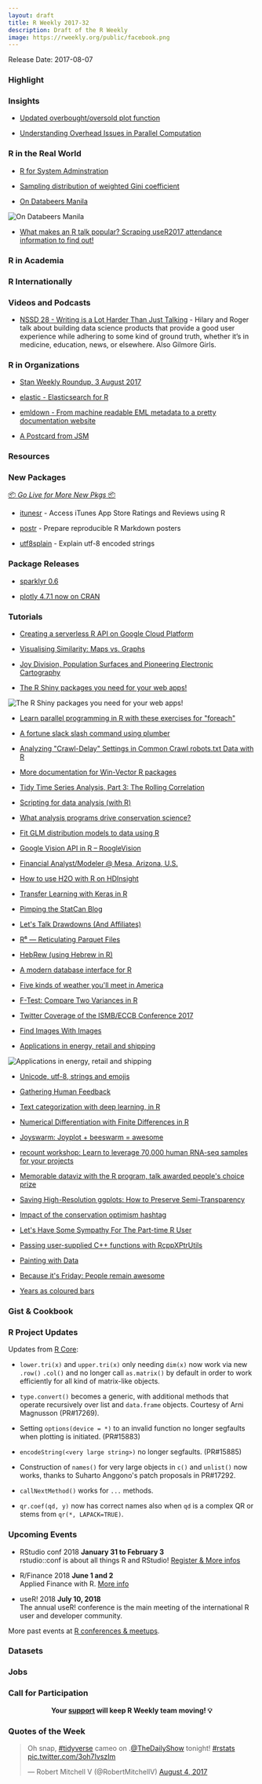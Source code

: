 ```yaml
---
layout: draft
title: R Weekly 2017-32
description: Draft of the R Weekly
image: https://rweekly.org/public/facebook.png
---
```


Release Date: 2017-08-07

###  Highlight



### Insights

+ [Updated overbought/oversold plot function](http://dirk.eddelbuettel.com/blog/2017/07/29#updated_overbought_oversold_plot)

+ [Understanding Overhead Issues in Parallel Computation](https://matloff.wordpress.com/2017/07/29/understanding-overhead-issues-in-parallel-computation/)


###  R in the Real World


+ [R for System Adminstration](http://dirk.eddelbuettel.com/blog/2017/08/03#r_for_system_administration)

+ [Sampling distribution of weighted Gini coefficient](http://ellisp.github.io/blog/2017/08/05/weighted-gini)

+ [On Databeers Manila](http://www.tjpalanca.com/2017/07/databeers-mnl.html)

![On Databeers Manila](http://tjpalanca.com/figures/20170731-reactions-vs-articles.gif)

+ [What makes an R talk popular? Scraping useR2017 attendance information to find out!](http://deanattali.com/blog/user2017/)


###  R in Academia



###  R Internationally





###  Videos and Podcasts


+ [NSSD 28 - Writing is a Lot Harder Than Just Talking](http://nssdeviations.com/28-writing-is-a-lot-harder-than-just-talking) - Hilary and Roger talk about building data science products that provide a good user experience while adhering to some kind of ground truth, whether it’s in medicine, education, news, or elsewhere. Also Gilmore Girls.



###  R in Organizations

+ [Stan Weekly Roundup, 3 August 2017](http://andrewgelman.com/2017/08/04/stan-weekly-update-3-august-2017/)

+ [elastic - Elasticsearch for R](http://ropensci.org/blog/technotes/2017/08/02/elasticsearch-client)

+ [emldown - From machine readable EML metadata to a pretty documentation website](http://ropensci.org/blog/blog/2017/08/01/emldown)

+ [A Postcard from JSM](https://rviews.rstudio.com/2017/08/02/a-postcard-from-jsm/)

###  Resources




###  New Packages

<p class="added-hostname"><a href="https://rweekly.org/live" target="_blank" class="externalLink">📦 <i>Go Live for More New Pkgs</i> 📦</a></p>

+ [itunesr](https://cran.r-project.org/web/packages/itunesr/index.html) - Access iTunes App Store Ratings and Reviews using R

+ [postr](https://github.com/odeleongt/postr) - Prepare reproducible R Markdown posters

+ [utf8splain](https://github.com/ThinkRstat/utf8splain) - Explain utf-8 encoded strings


### Package Releases

+ [sparklyr 0.6](https://blog.rstudio.com/2017/07/31/sparklyr-0-6/)

+ [plotly 4.7.1 now on CRAN](http://moderndata.plot.ly/plotly-4-7-1-now-on-cran/)

###  Tutorials

+ [Creating a serverless R API on Google Cloud Platform](https://github.com/MarkEdmondson1234/serverless-R-API-appengine)

+ [Visualising Similarity: Maps vs. Graphs](http://www.exactness.net/post/163519386590)

+ [Joy Division, Population Surfaces and Pioneering Electronic Cartography](http://spatial.ly/2017/07/joy-division-population-surfaces-and-pioneering-electronic-cartography/)

+ [The R Shiny packages you need for your web apps!](http://enhancedatascience.com/2017/07/10/the-packages-you-need-for-your-r-shiny-application/)

![The R Shiny packages you need for your web apps!](https://i2.wp.com/enhancedatascience.com/wp-content/uploads/2017/07/formattable.png?w=975)

+ [Learn parallel programming in R with these exercises for "foreach"](http://blog.revolutionanalytics.com/2017/07/foreach-exercises.html)

+ [A fortune slack slash command using plumber](https://romain.rbind.io/blog/2017/07/29/a-fortune-slack-slash-command-using-plumber/)

+ [Analyzing "Crawl-Delay" Settings in Common Crawl robots.txt Data with R](https://rud.is/b/2017/07/28/analyzing-wait-delay-settings-in-common-crawl-robots-txt-data-with-r/)

+ [More documentation for Win-Vector R packages](http://www.win-vector.com/blog/2017/07/more-documentation-for-win-vector-r-packages/)

+ [Tidy Time Series Analysis, Part 3: The Rolling Correlation](http://www.business-science.io/timeseries-analysis/2017/07/30/tidy-timeseries-analysis-pt-3.html)

+ [Scripting for data analysis (with R)](https://martinsbioblogg.wordpress.com/2017/07/30/scripting-for-data-analysis-with-r/)

+ [What analysis programs drive conservation science?](http://www.seascapemodels.org/rstats/2017/08/01/analysis-programs-driving-conservation.html)

+ [Fit GLM distribution models to data using R](https://www.r-users.com/jobs/fit-glm-distribution-models-to-data-using-r/)

+ [Google Vision API in R – RoogleVision](https://www.stoltzmaniac.com/google-vision-api-in-r-rooglevision/)

+ [Financial Analyst/Modeler @ Mesa, Arizona, U.S.](https://www.r-users.com/jobs/financial-analystmodeler-mesa-arizona-u-s/)

+ [How to use H2O with R on HDInsight ](http://blog.revolutionanalytics.com/2017/07/h2o-hdinsight.html)

+ [Transfer Learning with Keras in R](http://flovv.github.io/Logo_detection_transfer_learning/)

+ [Pimping the StatCan Blog](https://www.mytinyshinys.com/2017/08/01/statcan)

+ [Let's Talk Drawdowns (And Affiliates)](https://quantstrattrader.wordpress.com/2017/08/01/lets-talk-drawdowns-and-affiliates/)

+ [R⁶ — Reticulating Parquet Files](https://rud.is/b/2017/08/01/r%e2%81%b6-reticulating-parquet-files/)

+ [HebRew (using Hebrew in R)](http://r-posts.com/hebrew-using-hebrew-in-r/)

+ [A modern database interface for R](http://blog.revolutionanalytics.com/2017/08/a-modern-database-interface-for-r.html)

+ [Five kinds of weather you'll meet in America](http://www.decisionsciencenews.com/2017/08/01/five-kinds-weather-youll-meet-america/)

+ [F-Test: Compare Two Variances in R](http://www.sthda.com/english/wiki/f-test-compare-two-variances-in-r)

+ [Twitter Coverage of the ISMB/ECCB Conference 2017](https://nsaunders.wordpress.com/2017/08/02/twitter-coverage-of-the-ismbeccb-conference-2017/)

+ [Find Images With Images](https://blogs.technet.microsoft.com/machinelearning/2017/07/31/find-images-with-images/)

+ [Applications in energy, retail and shipping](http://blog.revolutionanalytics.com/2017/08/gallery-solutions.html)

![Applications in energy, retail and shipping](https://revolution-computing.typepad.com/.a/6a010534b1db25970b01bb09b52745970d-pi)

+ [Unicode, utf-8, strings and emojis](https://romain.rbind.io/blog/2017/08/03/unicode-utf-8-strings-and-emojis/)

+ [Gathering Human Feedback](https://blog.openai.com/gathering_human_feedback/)

+ [Text categorization with deep learning, in R](http://blog.revolutionanalytics.com/2017/08/text-categorization-deep-learning.html)

+ [Numerical Differentiation with Finite Differences in R](http://www.aaronschlegel.com/numerical-differentiation-finite-differences-r/)

+ [Joyswarm: Joyplot + beeswarm = awesome](http://lenkiefer.github.io/2017/08/03/joyswarm)

+ [recount workshop: Learn to leverage 70,000 human RNA-seq samples for your projects](http://lcolladotor.github.io/talk/bioc2017/)

+ [Memorable dataviz with the R program, talk awarded people's choice prize](http://www.seascapemodels.org/rstats/2017/07/30/peoples-choice-dataviz.html)

+ [Saving High-Resolution ggplots: How to Preserve Semi-Transparency](http://www.sthda.com/english/wiki/saving-high-resolution-ggplots-how-to-preserve-semi-transparency)

+ [Impact of the conservation optimism hashtag](http://www.seascapemodels.org/rstats/2017/08/04/conservationoptimism.html)

+ [Let's Have Some Sympathy For The Part-time R User](http://www.win-vector.com/blog/2017/08/lets-have-some-sympathy-for-the-part-time-r-user/)

+ [Passing user-supplied C++ functions with RcppXPtrUtils](http://gallery.rcpp.org//articles/passing-cpp-function-pointers-rcppxptrutils/)

+ [Painting with Data](http://blog.revolutionanalytics.com/2017/08/kandinsky.html)

+ [Because it's Friday: People remain awesome](http://blog.revolutionanalytics.com/2017/08/because-its-friday-people-remain-awesome.html)

+ [Years as coloured bars](https://nsaunders.wordpress.com/2017/08/05/years-as-coloured-bars/)

### Gist & Cookbook




<!--<div class="post-more-begin"></div><div class="post-more-end"></div>-->


###  R Project Updates

Updates from [R Core](http://developer.r-project.org/blosxom.cgi/R-devel/NEWS):

+ `lower.tri(x)` and `upper.tri(x)` only needing `dim(x)` now work via new `.row()` `.col()` and no longer call `as.matrix()` by default in order to work efficiently for all kind of matrix-like objects.

+ `type.convert()` becomes a generic, with additional methods that operate recursively over list and `data.frame` objects. Courtesy of Arni Magnusson (PR#17269).

+ Setting `options(device = *)` to an invalid function no longer segfaults when plotting is initiated. (PR#15883)

+ `encodeString(<very large string>)` no longer segfaults. (PR#15885)

+ Construction of `names()` for very large objects in `c()` and `unlist()` now works, thanks to Suharto Anggono's patch proposals in PR#17292.

+  `callNextMethod()` works for `...` methods. 

+ `qr.coef(qd, y)` now has correct names also when `qd` is a complex QR or stems from `qr(*, LAPACK=TRUE)`.

###  Upcoming Events

+ RStudio conf 2018 **January 31 to February 3** <br />
rstudio::conf is about all things R and RStudio! [Register & More infos](https://www.rstudio.com/conference/)

+ R/Finance 2018 **June 1 and 2** <br />
Applied Finance with R. [More info](http://www.rinfinance.com)

+ useR! 2018 **July 10, 2018** <br />
The annual useR! conference is the main meeting of the international R user and developer community.

More past events at [R conferences & meetups](https://conf.rweekly.org).

### Datasets



### Jobs




###  Call for Participation




<p class="hide-support added-hostname support-rweekly" style="text-align: center;font-weight: bold;">Your <a class="non-visited externalLink" href="https://www.patreon.com/rweekly" onclick="pas(this)">support</a> will keep R Weekly team moving! 💡</p>


###  Quotes of the Week

<blockquote class="twitter-tweet" data-lang="en"><p lang="en" dir="ltr">Oh snap, <a href="https://twitter.com/hashtag/tidyverse?src=hash">#tidyverse</a> cameo on .<a href="https://twitter.com/TheDailyShow">@TheDailyShow</a> tonight! <a href="https://twitter.com/hashtag/rstats?src=hash">#rstats</a> <a href="https://t.co/3oh7IvszIm">pic.twitter.com/3oh7IvszIm</a></p>&mdash; Robert Mitchell V (@RobertMitchellV) <a href="https://twitter.com/RobertMitchellV/status/893342202536972289">August 4, 2017</a></blockquote>
